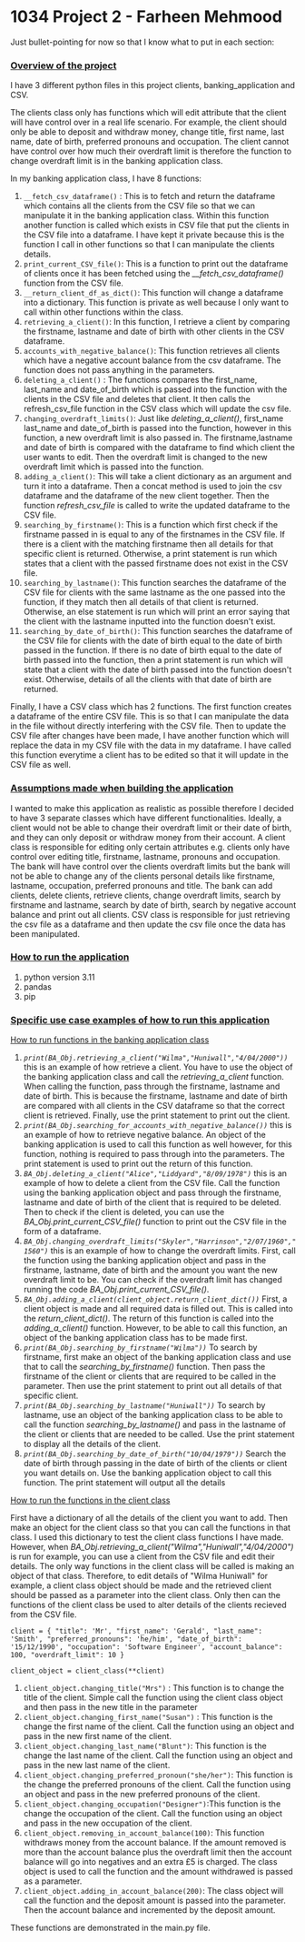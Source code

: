 # 1034 Project 2 - Farheen Mehmood
Just bullet-pointing for now so that I know what to put in each section:
### <u>Overview of the project</u>
I have 3 different python files in this project clients, banking_application and CSV.

The clients class only has functions which will edit attribute that the client will have control over in a real life scenario. For example, the client should only be able to deposit and withdraw money, change title, first name, last name, date of birth, preferred pronouns and occupation. The client cannot have control over how much their overdraft limit is therefore the function to change overdraft limit is in the banking application class.

In my banking application class, I have 8 functions:
1. `__fetch_csv_dataframe()` : This is to fetch and return the dataframe which contains all the clients from the CSV file so that we can manipulate it in the banking application class. Within this function another function is called which exists in CSV file that put the clients in the CSV file into a dataframe. I have kept it private because this is the function I call in other functions so that I can manipulate the clients details.
2. `print_current_CSV_file()`: This is a function to print out the dataframe of clients once it has been fetched using the *__fetch_csv_dataframe()* function from the CSV file.
3. `__return_client_df_as_dict()`: This function will change a dataframe into a dictionary. This function is private as well because I only want to call within other functions within the class.
4. `retrieving_a_client()`: In this function, I retrieve a client by comparing the firstname, lastname and date of birth with other clients in the CSV dataframe.
5. `accounts_with_negative_balance()`: This function retrieves all clients which have a negative account balance from the csv dataframe. The function does not pass anything in the parameters.
6. `deleting_a_client()` : The functions compares the first_name, last_name and date_of_birth which is passed into the function with the clients in the CSV file and deletes that client. It then calls the refresh_csv_file function in the CSV class which will update the csv file.
7. `changing_overdraft_limits()`: Just like *deleting_a_client()*, first_name last_name and date_of_birth is passed into the function, however in this function, a new overdraft limit is also passed in. The firstname,lastname and date of birth is compared with the dataframe to find which client the user wants to edit. Then the overdraft limit is changed to the new overdraft limit which is passed into the function.
8. `adding_a_client()`: This will take a client dictionary as an argument and turn it into a dataframe. Then a concat method is used to join the csv dataframe and the dataframe of the new client together. Then the function *refresh_csv_file* is called to write the updated dataframe to the CSV file. 
9. `searching_by_firstname()`: This is a function which first check if the firstname passed in is equal to any of the firstnames in the CSV file. If there is a client with the matching firstname then all details for that specific client is returned. Otherwise, a print statement is run which states that a client with the passed firstname does not exist in the CSV file.
10. `searching_by_lastname()`: This function searches the dataframe of the CSV file for clients with the same lastname as the one passed into the function, if they match then all details of that client is returned. Otherwise, an else statement is run which will print an error saying that the client with the lastname inputted into the function doesn't exist.
11. `searching_by_date_of_birth()`: This function searches the dataframe of the CSV file for clients with the date of birth equal to the date of birth passed in the function. If there is no date of birth equal to the date of birth passed into the function, then a print statement is run which will state that a client with the date of birth passed into the function doesn't exist. Otherwise, details of all the clients with that date of birth are returned. 

Finally, I have a CSV class which has 2 functions. The first function creates a dataframe of the entire CSV file. This is so that I can manipulate the data in the file without directly interfering with the CSV file. Then to update the CSV file after changes have been made, I have another function which will replace the data in my CSV file with the data in my dataframe. I have called this function everytime a client has to be edited so that it will update in the CSV file as well. 
### <u>Assumptions made when building the application</u>
I wanted to make this application as realistic as possible therefore I decided to have 3 separate classes which have different functionalities. Ideally, a client would not be able to change their overdraft limit or their date of birth, and they can only deposit or withdraw money from their account. A client class is responsible for editing only certain attributes e.g. clients only have control over editing title, firstname, lastname, pronouns and occupation. The bank will have control over the clients overdraft limits but the bank will not be able to change any of the clients personal details like firstname, lastname, occupation, preferred pronouns and title. The bank can add clients, delete clients, retrieve clients, change overdraft limits, search by firstname and lastname, search by date of birth, search by negative account balance and print out all clients. CSV class is responsible for just retrieving the csv file as a dataframe and then update the csv file once the data has been manipulated.
### <u>How to run the application</u>
1. python version 3.11
2. pandas
3. pip
### <u>Specific use case examples of how to run this application</u> 
<u> How to run functions in the banking application class</u>

1. *`print(BA_Obj.retrieving_a_client("Wilma","Huniwall","4/04/2000"))`*  this is an example of how retrieve a client. You have to use the object of the banking application class and call the *retrieving_a_client* function. When calling the function, pass through the firstname, lastname and date of birth. This is because the firstname, lastname and date of birth are compared with all clients in the CSV dataframe so that the correct client is retrieved. Finally, use the print statement to print out the client.
2. *`print(BA_Obj.searching_for_accounts_with_negative_balance())`* this is an example of how to retrieve negative balance. An object of the banking application is used to call this function as well however, for this function, nothing is required to pass through into the parameters. The print statement is used to print out the return of this function.
3. *`BA_Obj.deleting_a_client("Alice","Liddyard","8/09/1978")`* this is an example of how to delete a client from the CSV file. Call the function using the banking application object and pass through the firstname, lastname and date of birth of the client that is required to be deleted. Then to check if the client is deleted, you can use the *BA_Obj.print_current_CSV_file()* function to print out the CSV file in the form of a dataframe.
4. *`BA_Obj.changing_overdraft_limits("Skyler","Harrinson","2/07/1960","1560")`* this is an example of how to change the overdraft limits. First, call the function using the banking application object and pass in the firstname, lastname, date of birth and the amount you want the new overdraft limit to be. You can check if the overdraft limit has changed running the code *BA_Obj.print_current_CSV_file()*.
5. *`BA_Obj.adding_a_client(client_object.return_client_dict())`* First, a client object is made and all required data is filled out. This is called into the *return_client_dict()*. The return of this function is called into the *adding_a_client()* function. However, to be able to call this function, an object of the banking application class has to be made first.
6. *`print(BA_Obj.searching_by_firstname("Wilma"))`* To search by firstname, first make an object of the banking application class and use that to call the *searching_by_firstname()* function. Then pass the firstname of the client or clients that are required to be called in the parameter. Then use the print statement to print out all details of that specific client.
7. *`print(BA_Obj.searching_by_lastname("Huniwall"))`* To search by lastname, use an object of the banking application class to be able to call the function *searching_by_lastname()* and pass in the lastname of the client or clients that are needed to be called. Use the print statement to display all the details of the client.
8. *`print(BA_Obj.searching_by_date_of_birth("10/04/1979"))`* Search the date of birth through passing in the date of birth of the clients or client you want details on. Use the banking application object to call this function. The print statement will output all the details

<u> How to run the functions in the client class </u>

First have a dictionary of all the details of the client you want to add. Then make an object for the client class so that you can call the functions in that class. I used this dictionary to test the client class functions I have made. However, when *BA_Obj.retrieving_a_client("Wilma","Huniwall","4/04/2000")* is run for example, you can use a client from the CSV file and edit their details. The only way functions in the client class will be called is making an object of that class. Therefore, to edit details of "Wilma Huniwall" for example, a client class object should be made and the retrieved client should be passed as a parameter into the client class. Only then can the functions of the client class be used to alter details of the clients recieved from the CSV file.  

`client = {
        "title": 'Mr',
        "first_name": 'Gerald',
        "last_name": 'Smith',
        "preferred_pronouns": 'he/him',
        "date_of_birth": '15/12/1990',
        "occupation": 'Software Engineer',
        "account_balance": 100,
        "overdraft_limit": 10
    }`

`client_object = client_class(**client)`

1. `client_object.changing_title("Mrs")`  : This function is to change the title of the client. Simple call the function using the client class object and then pass in the new title in the parameter
2. `client_object.changing_first_name("Susan")` : This function is the change the first name of the client. Call the function using an object and pass in the new first name of the client.
3. `client_object.changing_last_name("Blunt")`: This function is the change the last name of the client. Call the function using an object and pass in the new last name of the client.
4. `client_object.changing_preferred_pronoun("she/her")`: This function is the change the preferred pronouns of the client. Call the function using an object and pass in the new preferred pronouns of the client.
5. `client_object.changing_occupation("Designer")`:This function is the change the occupation of the client. Call the function using an object and pass in the new occupation of the client.
6. `client_object.removing_in_account_balance(100)`: This function withdraws money from the account balance. If the amount removed is more than the account balance plus the overdraft limit then the account balance will go into negatives and an extra £5 is charged. The class object is used to call the function and the amount withdrawed is passed as a parameter.
7. `client_object.adding_in_account_balance(200)`: The class object will call the function and the deposit amount is passed into the parameter. Then the account balance and incremented by the deposit amount.

These functions are demonstrated in the main.py file.

